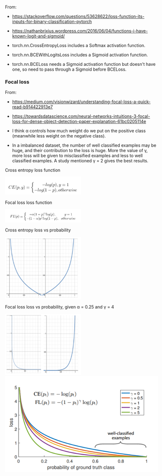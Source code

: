 From:

- https://stackoverflow.com/questions/53628622/loss-function-its-inputs-for-binary-classification-pytorch
- https://nathanbrixius.wordpress.com/2016/06/04/functions-i-have-known-logit-and-sigmoid/

- torch.nn.CrossEntropyLoss includes a Softmax activation function.
- torch.nn.BCEWithLogitsLoss includes a Sigmoid activation function.
- torch.nn.BCELoss needs a Sigmoid activation function but doesn't have one, so need to pass through a Sigmoid before BCELoss.

### Focal loss

From:

- https://medium.com/visionwizard/understanding-focal-loss-a-quick-read-b914422913e7
- https://towardsdatascience.com/neural-networks-intuitions-3-focal-loss-for-dense-object-detection-paper-explanation-61bc0205114e

- I think α controls how much weight do we put on the positive class (meanwhile less weight on the negative class).
- In a imbalanced dataset, the number of well classified examples may be huge, and their contribution to the loss is huge. More the value of γ, more loss will be given to misclassified examples and less to well classified examples. A study mentioned γ = 2 gives the best results.

Cross entropy loss function

<img src="image/cross_entropy.png" width="250"/>

Focal loss loss function

<img src="image/focal_loss.png" width="250"/>

Cross entropy loss vs probability

<img src="image/cross_entropy_loss_vs_prob.png" width="250"/>

Focal loss loss vs probability, given α = 0.25 and γ = 4

<img src="image/focal_loss_loss_vs_prob.png" width="250"/>

<img src="image/focal_loss_parameter_effect.png" width="600"/>